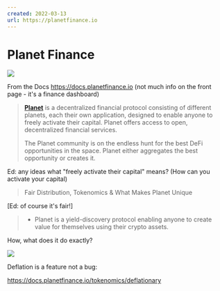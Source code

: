 ```yaml
---
created: 2022-03-13
url: https://planetfinance.io
---
```


# Planet Finance

![](../assets/Pasted%20image%2020220313211349.png)

From the Docs https://docs.planetfinance.io (not much info on the front page - it's a finance dashboard)

> [**Planet**](https://blue.planetfinance.io) is a decentralized financial protocol consisting of different planets, each their own application, designed to enable anyone to freely activate their capital. Planet offers access to open, decentralized financial services.
> 
> The Planet community is on the endless hunt for the best DeFi opportunities in the space. Planet either aggregates the best opportunity or creates it.

Ed: any ideas what "freely activate their capital" means? (How can you activate your capital)

> Fair Distribution, Tokenomics & What Makes Planet Unique

[Ed: of course it's fair!]

> - Planet is a yield-discovery protocol enabling anyone to create value for themselves using their crypto assets.

How, what does it do exactly?

![](../assets/Pasted%20image%2020220313211651.png)


Deflation is a feature not a bug:

https://docs.planetfinance.io/tokenomics/deflationary